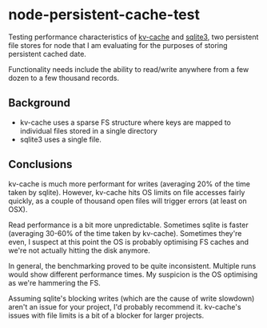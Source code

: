 node-persistent-cache-test
==========================

Testing performance characteristics of [kv-cache](https://github.com/markfinger/kv-cache)
and [sqlite3](https://github.com/mapbox/node-sqlite3), two persistent file stores
for node that I am evaluating for the purposes of storing persistent cached date.

Functionality needs include the ability to read/write anywhere from a few dozen to a few
thousand records.


Background
----------

- kv-cache uses a sparse FS structure where keys are mapped to individual files stored in
  a single directory
- sqlite3 uses a single file.


Conclusions
-----------

kv-cache is much more performant for writes (averaging 20% of the time taken by sqlite).
However, kv-cache hits OS limits on file accesses fairly quickly, as a couple of thousand
open files will trigger errors (at least on OSX).

Read performance is a bit more unpredictable. Sometimes sqlite is faster
(averaging 30-60% of the time taken by kv-cache). Sometimes they're even, I suspect at this
point the OS is probably optimising FS caches and we're not actually hitting the disk anymore.

In general, the benchmarking proved to be quite inconsistent. Multiple runs would show different
performance times. My suspicion is the OS optimising as we're hammering the FS.

Assuming sqlite's blocking writes (which are the cause of write slowdown) aren't an issue for
your project, I'd probably recommend it. kv-cache's issues with file limits is a bit of a blocker
for larger projects.